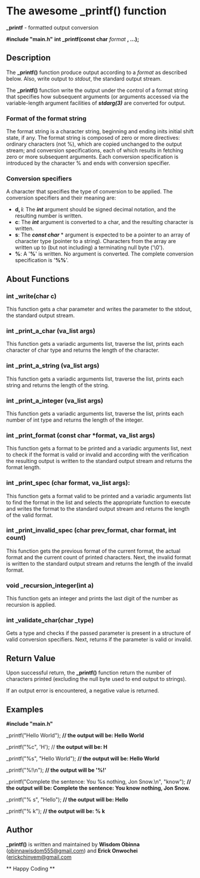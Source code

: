 # The awesome _printf() function

**_printf** - formatted output conversion

**#include "main.h"**
**int _printf(const char** *format* **, ...);**

## Description
The **_printf()** function produce output according to a *format* as described below. Also, write output to *stdout*, the standard output stream.

The  **_printf()** function write the output under the control of a format string that specifies how subsequent arguments (or arguments accessed via the variable-length argument facilities of ***stdarg(3)*** are converted for output.

### Format of the format string

The format string is a character string, beginning and ending inits  initial shift state, if any. The format string is composed of zero or more  directives:  ordinary  characters  (not %), which are copied unchanged to the output stream; and conversion specifications, each of which results in fetching zero or more subsequent arguments.
Each conversion specification is introduced by the character % and ends with conversion specifier.

### Conversion specifiers
A character that specifies the type of conversion to be applied. The conversion specifiers and their meaning are:
-  **d, i**: The **_int_** argument should be signed decimal notation, and the resulting number is written.
-  **c**: The **_int_** argument is converted to a char, and the resulting character is written.
-  **s**: The **_const char_** * argument is expected to be a pointer to an array of character type (pointer to a string). Characters from the array are written up  to  (but not including) a terminating null byte ('\0').
- **%**: A '**%**' is written. No argument is converted. The complete conversion specification is '**%%**'.

## About Functions

### int _write(char c)
This function gets a char parameter and writes the parameter to the stdout, the standard output stream.

### int _print_a_char (va_list args)
This function gets a variadic arguments list, traverse the list, prints each character of char type and returns
the length of the character.

### int _print_a_string (va_list args)
This function gets a variadic arguments list, traverse the list, prints each string and returns the length of the
string.

### int _print_a_integer (va_list args)
This function gets a variadic arguments list, traverse the list, prints each number of int type and returns the
length of the integer.

### int _print_format (const char *format, va_list args)
This function gets a format to be printed and a variadic arguments list, next to check if the
format is valid or invalid and according with the verification the resulting output is written to the standard output stream and returns the format length.

### int _print_spec (char format, va_list args):
This function gets a format valid to be printed and a variadic arguments list to find the format in the
list and selects the appropriate function to execute and writes the format to the standard output stream and returns the length of the valid format.

### int _print_invalid_spec (char prev_format, char format, int count)
This function gets the previous format of the current format, the actual format and the current count of printed characters. Next, the invalid format is written to the standard output stream and returns the length of the invalid format.

### void _recursion_integer(int a)
This function gets an integer and prints the last digit of the number as recursion is applied.

### int _validate_char(char _type)
Gets a type and checks if the passed parameter is present in a structure of valid conversion specifiers. Next, returns if the parameter is valid or invalid.


## Return Value


Upon successful return, the **_printf()** function return the number of characters printed (excluding the null byte used to end output to strings).

If an output error is encountered, a negative value is returned.


## Examples

**#include "main.h"**

_printf("Hello World"); **// the output will be: Hello World**

_printf("%c", 'H'); // **the output will be: H**

_printf("%s", "Hello World"); **// the output will be: Hello World**

_printf("%!\n"); **// the output will be '%!'**

_printf("Complete the sentence: You %s nothing, Jon Snow.\n", "know"); **// the output will be: Complete the sentence: You know nothing, Jon Snow.**

_printf("%        s", "Hello"); **// the output will be: Hello**

_printf("%        k"); **// the output will be: % k**

## Author

**_printf()** is written and maintained by **Wisdom Obinna** (obinnawisdom555@gmail.com) and **Erick Onwochei** (erickchinyem@gmail.com

** Happy Coding **
